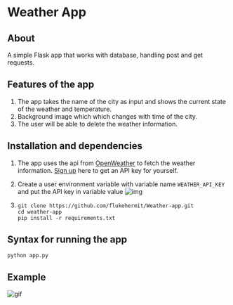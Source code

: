 # Weather App

## About
A simple Flask app that works with database, handling post and get requests. 

## Features of the app
1. The app takes the name of the city as input and shows the current state of the weather and temperature.
2. Background image which which changes with time of the city.
3. The user will be able to delete the weather information.

## Installation and dependencies
1. The app uses the api from [OpenWeather](https://openweathermap.org/) to fetch the weather information. [Sign up](https://home.openweathermap.org/users/sign_up) here to get an API key for yourself.

2. Create a user environment variable with variable name `WEATHER_API_KEY` and put the API key in variable value ![img](https://i.imgur.com/YA7wfyu.png)

3. ```
   git clone https://github.com/flukehermit/Weather-app.git
   cd weather-app
   pip install -r requirements.txt
   ```
## Syntax for running the app
```
python app.py
```
## Example
![gif](https://i.imgur.com/DSVGSX1.gif)